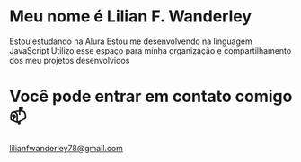 # Meu nome é Lilian F. Wanderley

Estou estudando na Alura
Estou me desenvolvendo na linguagem JavaScript
Utilizo esse espaço para minha organização e compartilhamento dos meu projetos desenvolvidos

# Você pode entrar em contato comigo 📫

lilianfwanderley78@gmail.com
